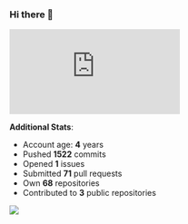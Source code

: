 ### Hi there 👋

![Bob's github activity graph](https://d3eqgu1c877dat.cloudfront.net/graph-stats.xml)

**Additional Stats**:
- Account age: **4** years
- Pushed **1522** commits
- Opened **1** issues
- Submitted **71** pull requests
- Own **68** repositories
- Contributed to **3** public repositories

![](https://komarev.com/ghpvc/?username=BobTheSoftwareDeveloper)
